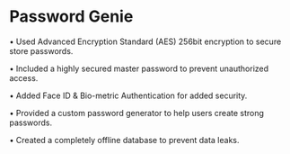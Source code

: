# Password Genie
• Used Advanced Encryption Standard (AES) 256bit encryption to secure store passwords.

• Included a highly secured master password to prevent unauthorized access.

• Added Face ID & Bio-metric Authentication for added security.

• Provided a custom password generator to help users create strong passwords.

• Created a completely offline database to prevent data leaks.
 
